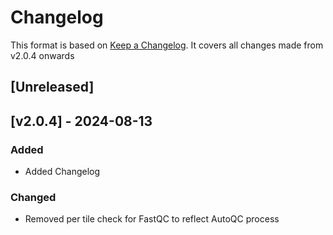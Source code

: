 # Changelog
This format is based on [Keep a Changelog](https://keepachangelog.com/en/1.0.0/).
It covers all changes made from v2.0.4 onwards

## [Unreleased]

## [v2.0.4] - 2024-08-13

### Added
- Added Changelog

### Changed
- Removed per tile check for FastQC to reflect AutoQC process